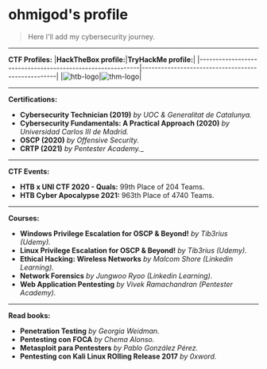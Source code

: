 # ohmigod's profile

>Here I'll add my cybersecurity journey.
_____

**CTF Profiles:**
|**HackTheBox profile:**|**TryHackMe profile:**|
|-----------------------------------------------------------|---------------------------------------------------|
|![htb-logo](http://www.hackthebox.eu/badge/image/86046.jpg)|![thm-logo](https://i.ibb.co/pJr2hXL/ohmigod-1.png)|
_____

**Certifications:**

* **Cybersecurity Technician (2019)** _by UOC & Generalitat de Catalunya._
* **Cybersecurity Fundamentals: A Practical Approach (2020)** _by Universidad Carlos III de Madrid._
* **OSCP (2020)** _by Offensive Security._
* **CRTP (2021)** _by Pentester Academy.__

_____

**CTF Events:**

* **HTB x UNI CTF 2020 - Quals:** 99th Place of 204 Teams.
* **HTB Cyber Apocalypse 2021:** 963th Place of 4740 Teams.  

_____

**Courses:**

* **Windows Privilege Escalation for OSCP & Beyond!** _by Tib3rius (Udemy)._
* **Linux Privilege Escalation for OSCP & Beyond!** _by Tib3rius (Udemy)._
* **Ethical Hacking: Wireless Networks** _by Malcom Shore (Linkedin Learning)._
* **Network Forensics** _by Jungwoo Ryoo (Linkedin Learning)._
* **Web Application Pentesting** _by Vivek Ramachandran (Pentester Academy)._

_____

**Read books:**
* **Penetration Testing** _by Georgia Weidman._
* **Pentesting con FOCA** _by Chema Alonso._
* **Metasploit para Pentesters** _by Pablo González Pérez._
* **Pentesting con Kali Linux ROlling Release 2017** _by 0xword._

